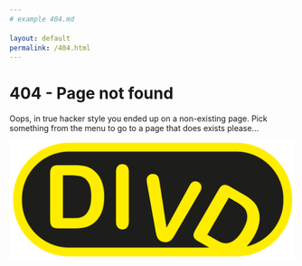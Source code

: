 ```yaml
---
# example 404.md

layout: default
permalink: /404.html
---
```

# 404 - Page not found

Oops, in true hacker style you ended up on a non-existing page. Pick something from the menu to go to a page that does exists please...

![broken DIVD logo](/assets/images/404divd.svg "Broken DIVD logo")
